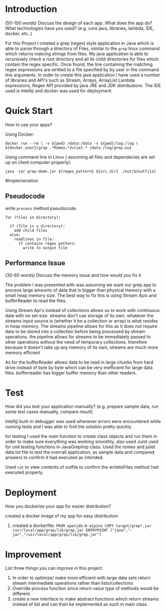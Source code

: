 # Introduction
(50-100 words)
Discuss the design of each app. What does the app do? What technologies have you used? (e.g. core java, libraries, lambda, IDE, docker, etc..)

For this Project I created a grep (regex) style application in Java which is able to parse through a directory 
of Files, similar to the `grep` linux command which returns matcing strings from files.
My java application is able to recursively check a root directory and all its child directories for files which
contain the regex specific. Once found, the line containing the matching regex expressions are writted to a file
specified by by user in the command line arguments.
In order to create this java application I have used a number of libraries and API's such as Stream, Arrays, ArrayList
Lambda expressions, Regex API provided by java JRE and JDK distributions. The IDE used is Intelliji and docker was used for deployment.


# Quick Start
How to use your apps? 

Using Docker:

`docker run --rm \
-v ${pwd} /data:/data -v ${pwd}/log:/log \
${docker_user}/grep .*Romeo.*Juliet.* /data /log/grep.out`

Using command line in Linux ( assuming all files and dependecies are set up on client computer properly):

`java -jar grep-demo.jar ${regex_pattern} ${src_dir} ./out/${outfile}`

#Implemenation
## Pseudocode
write `process` method pseudocode.

```
for (files in directory):

  if (file is a directory):
    add child files 
  else:
    readlines in file:
      if contains regex pattern:
        write to output file

```


## Performance Issue
(30-60 words)
Discuss the memory issue and how would you fix it

The problem I was presented with was assuming we want our grep app to process large amounts of data that is bigger than physical memory with a small heap memory size. The best way to fix this is using Stream Apis and bufferReader to read the files.

Using Stream Api's instead of collections allows us to work with continuous data with no set size. streams don't use storage of its own. whatever the streams input source is (whether it be a collection or array) is what resides in heap memory. The streams pipeline allows for this as it does not require data to be stored into a collection before being processed by stream operations. the pipeline allows for streams to be immediately passed to other operations without the need of temporary collections. therefore because it doesn't take up any memory of its own, streams are much more memory efficient

As for the bufferReader allows data to be read in large chunks from hard drive instead of byte by byte which can be very inefficient for large data files. bufferreader has bigger buffer memory than other readers.

# Test
How did you test your application manually? (e.g. prepare sample data, run some test cases manually, compare result)

Intelliji built-in debugger was used whenever errors were encountered while running tests and I was able to find the solution pretty quickly.

for testing I used the main function to create class objects and run them in order to make sure everything was working smoothly, also used Junit used for unit testing functions in JavaGrepImp class. Used the romeo and juliet data.txt file to test the overrall application, as sample data and compared answers to confirm it had executed as intended.

Used `cat` to view contents of outfile to confirm the writetoFiles method had executed properly.

# Deployment
How you dockerize your app for easier distribution?

created a docker image of my app for easy distribution:

1. created a dockerfile:
  `FROM openjdk:8-alpine
COPY target/grep*.jar /usr/local/app/grep/lib/grep.jar
ENTRYPOINT ["java","-jar","/usr/local/app/grep/lib/grep.jar"]`


# Improvement
List three things you can improve in this project.
1. In order to optimize/ make more efficient with large data sets return stream intermediate operations rather than lists/collections
2. Override process function since return value type of methods would be different.
3. create a new interface to make abstract functions which return streams instead of list<string> and can then be implemented as such in main class.
